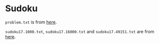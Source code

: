 # Sudoku

`problem.txt` is from [here](http://rocketnews24.com/2012/07/03/22654/).

`sudoku17.1000.txt`, `sudoku17.16000.txt` and `sudoku17.49151.txt` are from
[here](https://github.com/simonmar/parconc-examples).
